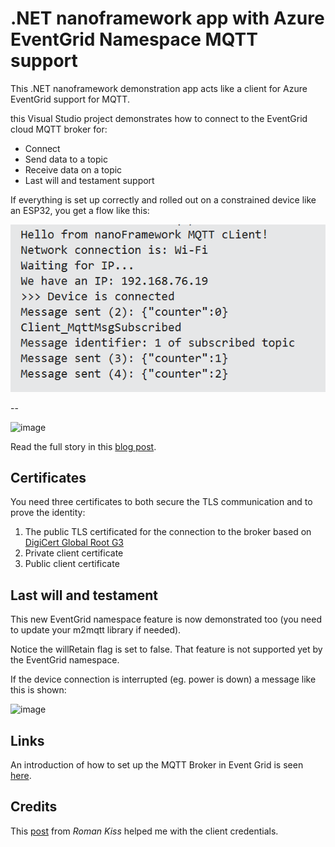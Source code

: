 # .NET nanoframework app with Azure EventGrid Namespace MQTT support

This .NET nanoframework demonstration app acts like a client for Azure EventGrid support for MQTT.

this Visual Studio project demonstrates how to connect to the EventGrid cloud MQTT broker for:

- Connect
- Send data to a topic
- Receive data on a topic
- Last will and testament support

If everything is set up correctly and rolled out on a constrained device like an ESP32, you get a flow like this:


![image](assets/dotnet-nanoframework-flow.png)

--

![image](https://github.com/sandervandevelde/Nanoframework-Cloud-MQTT-Broker-support/assets/694737/e2d723ca-5da6-4243-b136-852aa5056519)

Read the full story in this [blog post](https://sandervandevelde.wordpress.com/2024/04/16/connect-esp32-to-eventgrid-over-mqtt-with-nanoframework/).

## Certificates

You need three certificates to both secure the TLS communication and to prove the identity:

1. The public TLS certificated for the connection to the broker based on [DigiCert Global Root G3](https://www.digicert.com/kb/digicert-root-certificates.htm)
2. Private client certificate
3. Public client certificate 

## Last will and testament

This new EventGrid namespace feature is now demonstrated too (you need to update your m2mqtt library if needed).

Notice the willRetain flag is set to false. That feature is not supported yet by the EventGrid namespace.

If the device connection is interrupted (eg. power is down) a message like this is shown:

![image](https://github.com/sandervandevelde/Nanoframework-Cloud-MQTT-Broker-support/assets/694737/6ebe2699-bb99-44a3-b95a-d5af9d0e5b78)

## Links

An introduction of how to set up the MQTT Broker in Event Grid is seen [here](https://sandervandevelde.wordpress.com/2023/10/14/a-first-look-at-azure-eventgrid-mqtt-support/).

## Credits

This [post](https://stackoverflow.com/questions/78314752/how-to-use-event-grid-namespace-mqtt-hostname-on-esp32-or-esp32-online-like-wokw/78330697#78330697) from *Roman Kiss* helped me with the client credentials. 
